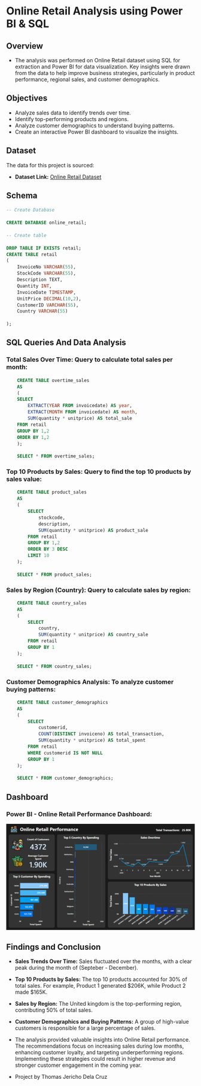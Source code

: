 # Online Retail Analysis using Power BI & SQL


## Overview
- The analysis was performed on Online Retail dataset using SQL for extraction and Power BI for data visualization. Key insights were drawn from the data to help improve business strategies, particularly in product performance, regional sales, and customer demographics.

## Objectives
- Analyze sales data to identify trends over time.
- Identify top-performing products and regions.
- Analyze customer demographics to understand buying patterns.
- Create an interactive Power BI dashboard to visualize the insights.

## Dataset

The data for this project is sourced:

- **Dataset Link:** [Online Retail Dataset](https://archive.ics.uci.edu/dataset/352/online+retail)

## Schema

```sql
-- Create Database

CREATE DATABASE online_retail;

-- Create table

DROP TABLE IF EXISTS retail;
CREATE TABLE retail
(
	InvoiceNo VARCHAR(55),
	StockCode VARCHAR(55),
	Description TEXT,
	Quantity INT,
	InvoiceDate TIMESTAMP,
	UnitPrice DECIMAL(10,2),
	CustomerID VARCHAR(55),
	Country VARCHAR(55)

);
```

## SQL Queries And Data Analysis

### Total Sales Over Time: Query to calculate total sales per month:

```sql
    CREATE TABLE overtime_sales
    AS 
    (
    SELECT 
        EXTRACT(YEAR FROM invoicedate) AS year,
        EXTRACT(MONTH FROM invoicedate) AS month,
        SUM(quantity * unitprice) AS total_sale
    FROM retail
    GROUP BY 1,2
    ORDER BY 1,2
    );

    SELECT * FROM overtime_sales;
```


### Top 10 Products by Sales: Query to find the top 10 products by sales value:

```sql
    CREATE TABLE product_sales
    AS 
    (
        SELECT 
            stockcode,
            description,
            SUM(quantity * unitprice) AS product_sale
        FROM retail
        GROUP BY 1,2
        ORDER BY 3 DESC
        LIMIT 10
    );

    SELECT * FROM product_sales;
```

### Sales by Region (Country): Query to calculate sales by region:

```sql
    CREATE TABLE country_sales
    AS 
    (
        SELECT 
            country,
            SUM(quantity * unitprice) AS country_sale
        FROM retail
        GROUP BY 1
    );

    SELECT * FROM country_sales;
```


### Customer Demographics Analysis: To analyze customer buying patterns:

```sql
    CREATE TABLE customer_demographics
    AS 
    (
        SELECT 
            customerid,
            COUNT(DISTINCT invoiceno) AS total_transaction,
            SUM(quantity * unitprice) AS total_spent
        FROM retail
        WHERE customerid IS NOT NULL
        GROUP BY 1
    );

    SELECT * FROM customer_demographics;
```

## Dashboard

### Power BI - Online Retail Performance Dashboard:

![Dashboard](https://github.com/Thojer-DC/SQL_Power_BI_Project_5_Online_Retail_Analysis/blob/main/Dashboard/Dashboard.png)


## Findings and Conclusion

- **Sales Trends Over Time:** Sales fluctuated over the months, with a clear peak during the month of (Septeber - December).
- **Top 10 Products by Sales:** The top 10 products accounted for 30% of total sales. For example, Product 1 generated $206K, while Product 2 made $165K.
- **Sales by Region:** The United kingdom is the top-performing region, contributing 50% of total sales.
- **Customer Demographics and Buying Patterns:** A group of high-value customers is responsible for a large percentage of sales.

- The analysis provided valuable insights into Online Retail performance. The recommendations focus on increasing sales during low months, enhancing customer loyalty, and targeting underperforming regions. Implementing these strategies could result in higher revenue and stronger customer engagement in the coming year.

- Project by Thomas Jericho Dela Cruz
